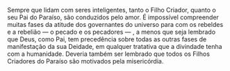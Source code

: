 ﻿Sempre que lidam com seres inteligentes, tanto o Filho Criador, quanto o seu Pai do Paraíso, são conduzidos pelo amor. É impossível compreender muitas fases da atitude dos governantes do universo para com os rebeldes e a rebelião — o pecado e os pecadores — , a menos que seja lembrado que Deus, como Pai, tem precedência sobre todas as outras fases de manifestação da sua Deidade, em qualquer tratativa que a divindade tenha com a humanidade. Deveria também ser lembrado que todos os Filhos Criadores do Paraíso são motivados pela misericórdia.